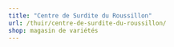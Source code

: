 ```yaml
---
title: "Centre de Surdite du Roussillon"
url: /thuir/centre-de-surdite-du-roussillon/
shop: magasin de variétés
---
```

